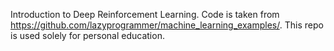 Introduction to Deep Reinforcement Learning. 
Code is taken from https://github.com/lazyprogrammer/machine_learning_examples/.
This repo is used solely for personal education. 
